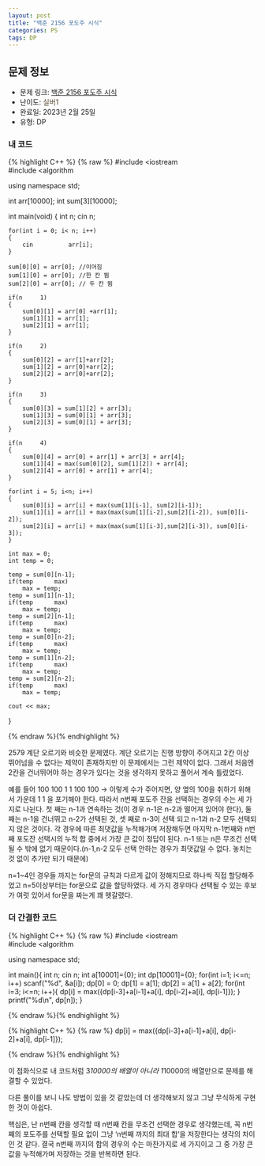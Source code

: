 ```yaml
---
layout: post
title: "백준 2156 포도주 시식"
categories: PS
tags: DP
---
```


## 문제 정보
- 문제 링크: [백준 2156 포도주 시식](https://www.acmicpc.net/problem/2156)
- 난이도: <span style="color:#544831">실버1</span>
- 완료일: 2023년 2월 25일
- 유형: DP

### 내 코드

{% highlight C++ %} {% raw %}
#include <iostream	
#include <algorithm	

using namespace std;

int arr[10000];
int sum[3][10000];

int main(void)
{
	int n;
	cin 		 n;
	

	for(int i = 0; i< n; i++)
	{
		cin 		 arr[i];
	}
	
	sum[0][0] = arr[0]; //이어짐
	sum[1][0] = arr[0]; //한 칸 뜀
	sum[2][0] = arr[0]; // 두 칸 뜀
	
	if(n 	 1)
	{
		sum[0][1] = arr[0] +arr[1];
		sum[1][1] = arr[1];
		sum[2][1] = arr[1];
	}
	
	if(n 	 2)
	{
		sum[0][2] = arr[1]+arr[2];
		sum[1][2] = arr[0]+arr[2];
		sum[2][2] = arr[0]+arr[2];	
	}
	
	if(n 	 3)
	{
		sum[0][3] = sum[1][2] + arr[3];
		sum[1][3] = sum[0][1] + arr[3];
		sum[2][3] = sum[0][1] + arr[3];
	}
		
	if(n 	 4)
	{
		sum[0][4] =	arr[0] + arr[1] + arr[3] + arr[4];
		sum[1][4] = max(sum[0][2], sum[1][2]) + arr[4];
		sum[2][4] = arr[0] + arr[1] + arr[4];	
	}
		
	for(int i = 5; i<n; i++)
	{
		sum[0][i] = arr[i] + max(sum[1][i-1], sum[2][i-1]);
		sum[1][i] = arr[i] + max(max(sum[1][i-2],sum[2][i-2]), sum[0][i-2]);
		sum[2][i] = arr[i] + max(max(sum[1][i-3],sum[2][i-3]), sum[0][i-3]);
	}
	
	int max = 0; 
	int temp = 0;
	
	temp = sum[0][n-1];
	if(temp 	 max)
		max = temp;
	temp = sum[1][n-1];
	if(temp 	 max)
		max = temp;
	temp = sum[2][n-1];
	if(temp 	 max)
		max = temp;
	temp = sum[0][n-2];
	if(temp 	 max)
		max = temp;
	temp = sum[1][n-2];
	if(temp 	 max)
		max = temp;	
	temp = sum[2][n-2];
	if(temp 	 max)
		max = temp;	
	
	cout << max;
}

{% endraw %}{% endhighlight %}

2579 계단 오르기와 비슷한 문제였다. 계단 오르기는 진행 방향이 주어지고 2칸 이상 뛰어넘을 수 없다는 제약이 존재하지만 이 문제에서는 그런 제약이 없다. 그래서 처음엔 2칸을 건너뛰어야 하는 경우가 있다는 것을 생각하지 못하고 풀어서 계속 틀렸었다.

예를 들어 100 100 1 1 100 100 → 이렇게 수가 주어지면, 양 옆의 100을 취하기 위해서 가운데 1 1 을 포기해야 한다. 따라서 n번째 포도주 잔을 선택하는 경우의 수는 세 가지로 나뉜다. 첫 째는 n-1과 연속하는 것(이 경우 n-1은 n-2과 떨어져 있어야 한다), 둘 째는 n-1을 건너뛰고 n-2가 선택된 것, 셋 째로 n-3이 선택 되고 n-1과 n-2 모두 선택되지 않은 것이다. 각 경우에 따른 최댓값을 누적해가며 저장해두면 마지막 n-1번째와 n번째 포도잔 선택시의 누적 합 중에서 가장 큰 값이 정답이 된다. n-1 또는 n은 무조건 선택될 수 밖에 없기 때문이다.(n-1,n-2 모두 선택 안하는 경우가 최댓값일 수 없다. 놓치는 것 없이 추가만 되기 때문에) 

n=1~4인 경우들 까지는 for문의 규칙과 다르게 값이 정해지므로 하나씩 직접 할당해주었고 n=5이상부터는 for문으로 값을 할당하였다. 세 가지 경우마다 선택될 수 있는 후보가 여럿 있어서 for문을 짜는게 꽤 헷갈렸다.

### 더 간결한 코드

{% highlight C++ %} {% raw %}
#include <iostream	
#include <algorithm	
 
using namespace std;
 
int main(){
	 int n; cin 		 n;
	 int a[10001]={0};
	 int dp[10001]={0};
	 for(int i=1; i<=n; i++) scanf("%d", &a[i]);
	 dp[0] = 0;
	 dp[1] = a[1];
	 dp[2] = a[1] + a[2];
	 for(int i=3; i<=n; i++){
	 dp[i] = max({dp[i-3]+a[i-1]+a[i], dp[i-2]+a[i], dp[i-1]});
	 }
	 printf("%d\n", dp[n]);
}

{% endraw %}{% endhighlight %}

{% highlight C++ %} {% raw %}
dp[i] = max({dp[i-3]+a[i-1]+a[i], dp[i-2]+a[i], dp[i-1]});

{% endraw %}{% endhighlight %}

이 점화식으로 내 코드처럼 3*10000의 배열이 아니라 1*10000의 배열만으로 문제를 해결할 수 있었다.

다른 풀이를 보니 나도 방법이 있을 것 같았는데 더 생각해보지 않고 그냥 무식하게 구현한 것이 아쉽다.

핵심은, 난 n번째 칸을 생각할 때 n번째 칸을 무조건 선택한 경우로 생각했는데, 꼭 n번째의 포도주를 선택할 필요 없이 그냥 ‘n번째 까지의 최대 합’을 저장한다는 생각의 차이인 것 같다. 결국 n번째 까지의 합의 경우의 수는 마찬가지로 세 가지이고 그 중 가장 큰 값을 누적해가며 저장하는 것을 반복하면 된다.
